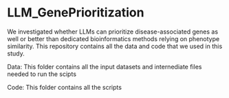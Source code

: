 # LLM_GenePrioritization

We investigated whether LLMs can prioritize disease-associated genes as well or better than dedicated bioinformatics methods relying on phenotype similarity. This repository contains all the data and code that we used in this study. 


Data: This folder contains all the input datasets and internediate files needed to  run the scipts

Code: This folder contains all the scripts
